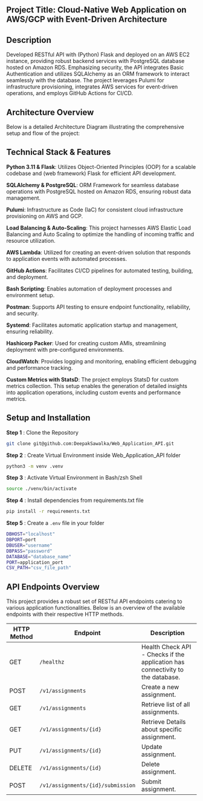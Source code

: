 ## Project Title: Cloud-Native Web Application on AWS/GCP with Event-Driven Architecture

## Description
Developed RESTful API with (Python) Flask and deployed on an AWS EC2 instance, providing robust backend services with PostgreSQL database hosted on Amazon RDS. Emphasizing security, the API integrates Basic Authentication and utilizes SQLAlchemy as an ORM framework to interact seamlessly with the database. The project leverages Pulumi for infrastructure provisioning, integrates AWS services for event-driven operations, and employs GitHub Actions for CI/CD.

## Architecture Overview
Below is a detailed Architecture Diagram illustrating the comprehensive setup and flow of the project:


## Technical Stack & Features

**Python 3.11 & Flask**: Utilizes Object-Oriented Principles (OOP) for a scalable codebase and (web framework) Flask for efficient API development.

**SQLAlchemy & PostgreSQL**: ORM Framework for seamless database operations with PostgreSQL hosted on Amazon RDS, ensuring robust data management.

**Pulumi**: Infrastructure as Code (IaC) for consistent cloud infrastructure provisioning on AWS and GCP.

**Load Balancing & Auto-Scaling**: This project harnesses AWS Elastic Load Balancing and Auto Scaling to optimize the handling of incoming traffic and resource utilization. 

**AWS Lambda**: Utilized for creating an event-driven solution that responds to application events with automated processes.

**GitHub Actions**: Facilitates CI/CD pipelines for automated testing, building, and deployment.

**Bash Scripting**: Enables automation of deployment processes and environment setup.

**Postman**: Supports API testing to ensure endpoint functionality, reliability, and security.

**Systemd**: Facilitates automatic application startup and management, ensuring reliability.

**Hashicorp Packer**: Used for creating custom AMIs, streamlining deployment with pre-configured environments.

**CloudWatch**: Provides logging and monitoring, enabling efficient debugging and performance tracking.

**Custom Metrics with StatsD**: The project employs StatsD for custom metrics collection. This setup enables the generation of detailed insights into application operations, including custom events and performance metrics.

## Setup and Installation

**Step 1** : Clone the Repository
```bash
git clone git@github.com:DeepakSawalka/Web_Application_API.git
```
**Step 2** : Create Virtual Environment inside Web_Application_API folder
```bash
python3 -m venv .venv
```
**Step 3** : Activate Virtual Environment in Bash/zsh Shell
```bash
source ./venv/bin/activate
```
**Step 4** : Install dependencies from requirements.txt file
```bash
pip install -r requirements.txt
```
**Step 5** : Create a `.env` file in your folder
```bash
DBHOST="localhost"
DBPORT=port
DBUSER="username"
DBPASS="password"
DATABASE="database_name"
PORT=application_port
CSV_PATH="csv_file_path"
```
## API Endpoints Overview

This project provides a robust set of RESTful API endpoints catering to various application functionalities. Below is an overview of the available endpoints with their respective HTTP methods.

| HTTP Method | Endpoint                            | Description                                 |
|-------------|-------------------------------------|---------------------------------------------|
| GET         | `/healthz`                          | Health Check API - Checks if the application has connectivity to the database. |
| POST        | `/v1/assignments`                   | Create a new assignment. |
| GET         | `/v1/assignments`                   | Retrieve list of all assignments. |
| GET         | `/v1/assignments/{id}`              | Retrieve Details about specific assignment. |
| PUT         | `/v1/assignments/{id}`              | Update assignment.                       |
| DELETE      | `/v1/assignments/{id}`              | Delete assignment.     |
| POST        | `/v1/assignments/{id}/submission`   | Submit assignment.     |

